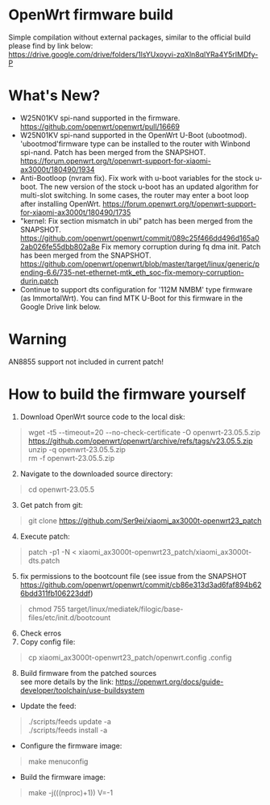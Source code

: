 # OpenWrt firmware build
Simple compilation without external packages, similar to the official build please find by link below:<br>
https://drive.google.com/drive/folders/1lsYUxoyvi-zqXln8qlYRa4Y5rIMDfy-P<br>

# What's New?
- W25N01KV spi-nand supported in the firmware.
https://github.com/openwrt/openwrt/pull/16669
- W25N01KV spi-nand supported in the OpenWrt U-Boot (ubootmod).
'ubootmod'firmware type can be installed to the router with Winbond spi-nand.
Patch has been merged from the SNAPSHOT.
https://forum.openwrt.org/t/openwrt-support-for-xiaomi-ax3000t/180490/1934
- Anti-Bootloop (nvram fix).
Fix work with u-boot variables for the stock u-boot.
The new version of the stock u-boot has an updated algorithm for multi-slot switching. In some cases, the router may enter a boot loop after installing OpenWrt.
https://forum.openwrt.org/t/openwrt-support-for-xiaomi-ax3000t/180490/1735
- "kernel: Fix section mismatch in ubi" patch has been merged from the SNAPSHOT.
https://github.com/openwrt/openwrt/commit/089c25f466dd496d165a02ab026fe55dbb802a8e
Fix memory corruption during fq dma init. Patch has been merged from the SNAPSHOT.
https://github.com/openwrt/openwrt/blob/master/target/linux/generic/pending-6.6/735-net-ethernet-mtk_eth_soc-fix-memory-corruption-durin.patch
- Continue to support dts configuration for '112M NMBM' type firmware (as ImmortalWrt).
You can find MTK U-Boot for this firmware in the Google Drive link below.

# Warning
AN8855 support not included in current patch!

# How to build the firmware yourself
1. Download OpenWrt source code to the local disk:<br>
> wget -t5 --timeout=20 --no-check-certificate -O openwrt-23.05.5.zip https://github.com/openwrt/openwrt/archive/refs/tags/v23.05.5.zip<br>
> unzip -q openwrt-23.05.5.zip<br>
> rm -f openwrt-23.05.5.zip
2. Navigate to the downloaded source directory:<br>
> cd openwrt-23.05.5
3. Get patch from git:<br>
> git clone https://github.com/Ser9ei/xiaomi_ax3000t-openwrt23_patch
4. Execute patch:<br>
> patch -p1 -N < xiaomi_ax3000t-openwrt23_patch/xiaomi_ax3000t-dts.patch
5. fix permissions to the bootcount file (see issue from the SNAPSHOT https://github.com/openwrt/openwrt/commit/cb86e313d3ad6faf894b626bdd311fb106223ddf)
> chmod 755 target/linux/mediatek/filogic/base-files/etc/init.d/bootcount
6. Check erros
7. Copy config file:<br>
> cp xiaomi_ax3000t-openwrt23_patch/openwrt.config .config
8. Build firmware from the patched sources<br>
see more details by the link: https://openwrt.org/docs/guide-developer/toolchain/use-buildsystem<br>
- Update the feed:<br>
> ./scripts/feeds update -a<br>
> ./scripts/feeds install -a<br>
- Configure the firmware image:<br>
> make menuconfig<br>
- Build the firmware image:<br>
> make -j$(($(nproc)+1)) V=-1<br>
